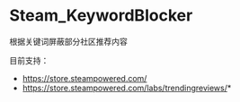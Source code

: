 # Steam_KeywordBlocker

根据关键词屏蔽部分社区推荐内容

目前支持：
* https://store.steampowered.com/
* https://store.steampowered.com/labs/trendingreviews/*
